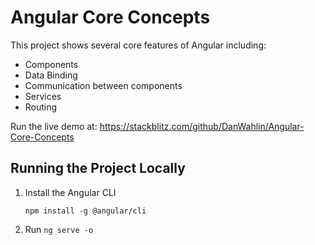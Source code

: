 # Angular Core Concepts

This project shows several core features of Angular including:

* Components
* Data Binding
* Communication between components
* Services
* Routing

Run the live demo at: https://stackblitz.com/github/DanWahlin/Angular-Core-Concepts

## Running the Project Locally

1. Install the Angular CLI

    `npm install -g @angular/cli`

1. Run `ng serve -o`
